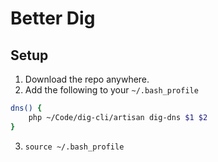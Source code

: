 # Better Dig

## Setup

1. Download the repo anywhere.
2. Add the following to your `~/.bash_profile`

```bash
dns() {
    php ~/Code/dig-cli/artisan dig-dns $1 $2
}
```
3. `source ~/.bash_profile`
